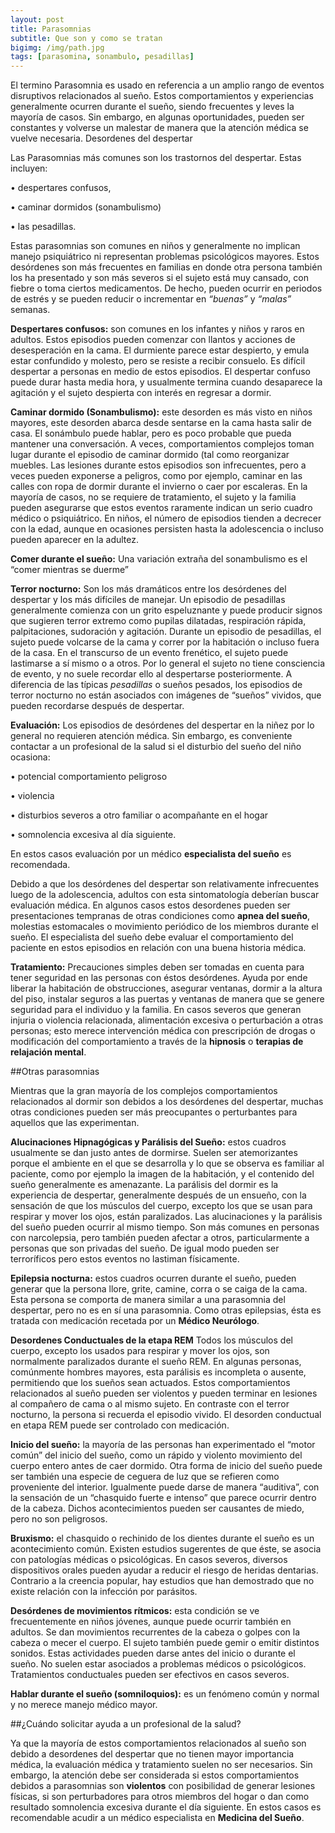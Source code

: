 ```yaml
---
layout: post
title: Parasomnias
subtitle: Que son y como se tratan
bigimg: /img/path.jpg
tags: [parasomina, sonambulo, pesadillas]
---
```



El termino Parasomnia es usado en referencia a un amplio rango de eventos disruptivos relacionados al sueño. Estos comportamientos y experiencias generalmente ocurren durante el sueño, siendo frecuentes y leves la mayoría de casos. Sin embargo, en algunas oportunidades, pueden ser constantes y volverse un malestar de manera que la atención médica se vuelve necesaria.
Desordenes del despertar

Las Parasomnias más comunes son los trastornos del despertar. Estas incluyen: 

•	despertares confusos, 

•	caminar dormidos (sonambulismo) 

•	las pesadillas. 

Estas parasomnias son comunes en niños y generalmente no implican manejo psiquiátrico ni representan problemas psicológicos mayores.
Estos desórdenes son más frecuentes en familias en donde otra persona también los ha presentado y son más severos si el sujeto está muy cansado, con fiebre o toma ciertos medicamentos. De hecho, pueden ocurrir en periodos de estrés y se pueden reducir o incrementar en _“buenas”_ y _“malas”_ semanas.

**Despertares confusos:** son comunes en los infantes y niños y raros en adultos. Estos episodios pueden comenzar con llantos y acciones de desesperación en la cama. El durmiente parece estar despierto, y emula estar confundido y molesto, pero se resiste a recibir consuelo. Es difícil despertar a personas en medio de estos episodios. El despertar confuso puede durar hasta media hora, y usualmente termina cuando desaparece la agitación y el sujeto despierta con interés en regresar a dormir.

**Caminar dormido (Sonambulismo):** este desorden es más visto en niños mayores, este desorden abarca desde sentarse en la cama hasta salir de casa. El sonámbulo puede hablar, pero es poco probable que pueda mantener una conversación. A veces, comportamientos complejos toman lugar durante el episodio de caminar dormido (tal como reorganizar muebles. Las  lesiones durante estos episodios son infrecuentes, pero a veces pueden exponerse a peligros, como por ejemplo, caminar en las calles con ropa de dormir durante el invierno o caer por escaleras.
En la mayoría de casos, no se requiere de tratamiento, el sujeto y la familia pueden asegurarse que estos eventos raramente indican un serio cuadro médico o psiquiátrico. En niños, el número de episodios tienden a decrecer con la edad, aunque en ocasiones persisten hasta la adolescencia o incluso pueden aparecer en la adultez.

**Comer durante el sueño:** Una variación extraña del sonambulismo es el “comer mientras se duerme”

**Terror nocturno:** Son los más dramáticos entre los desórdenes del despertar y los más difíciles de manejar. Un episodio de pesadillas generalmente comienza con un grito espeluznante y puede producir signos que sugieren terror extremo como pupilas dilatadas, respiración rápida, palpitaciones, sudoración y agitación. Durante un episodio de pesadillas, el sujeto puede volcarse de la cama y correr por la habitación o incluso fuera de la casa. En el transcurso de un evento frenético, el sujeto puede lastimarse a sí mismo o a otros. Por lo general el sujeto no tiene consciencia de evento, y no suele recordar ello al despertarse posteriormente.
A diferencia de las típicas _pesadillas_ o sueños pesados, los episodios de terror nocturno no están asociados con imágenes de “sueños” vividos, que pueden recordarse después de despertar.

**Evaluación:** Los episodios de desórdenes del despertar en la niñez por lo general no requieren atención médica. Sin embargo, es conveniente contactar a un profesional de la salud si el disturbio del sueño del niño ocasiona:

•	potencial comportamiento peligroso

•	violencia

•	disturbios severos a otro familiar o acompañante en el hogar

•	somnolencia excesiva al día siguiente.

En estos casos evaluación por un médico **especialista del sueño** es recomendada.


Debido a que los desórdenes del despertar son relativamente infrecuentes luego de la adolescencia, adultos con esta sintomatología deberían buscar evaluación médica. En algunos casos estos desordenes pueden ser presentaciones tempranas de otras condiciones como 
**apnea del sueño**, molestias estomacales o movimiento periódico de los miembros durante el sueño. El especialista del sueño debe evaluar el comportamiento del paciente en estos episodios en relación con una buena historia médica.

**Tratamiento:** Precauciones simples deben ser tomadas en cuenta para tener seguridad en las personas con éstos desórdenes. Ayuda por ende liberar la habitación de obstrucciones, asegurar ventanas, dormir a la altura del piso, instalar seguros a las puertas y ventanas de manera que se genere seguridad para el individuo y la familia.
En casos severos que generan injuria o violencia relacionada, alimentación excesiva o perturbación a otras personas; esto merece intervención médica con prescripción de drogas o modificación del comportamiento a través de la **hipnosis** o **terapias de relajación mental**.

##Otras parasomnias

Mientras que la gran mayoría de los complejos comportamientos relacionados al dormir son debidos a los desórdenes del despertar, muchas otras condiciones pueden ser más preocupantes o perturbantes para aquellos que las experimentan.

**Alucinaciones Hipnagógicas y Parálisis del Sueño:** estos cuadros usualmente se dan justo antes de dormirse. Suelen ser atemorizantes porque el ambiente en el que se desarrolla y lo que se observa es familiar al paciente, como por ejemplo la imagen de la habitación, y el contenido del sueño generalmente es amenazante. La parálisis del dormir es la experiencia de despertar, generalmente después de un ensueño, con la sensación de que los músculos del cuerpo, excepto los que se usan para respirar y mover los ojos, están paralizados. Las alucinaciones y la parálisis del sueño pueden ocurrir al mismo tiempo. Son más comunes en personas con narcolepsia, pero también pueden afectar a otros, particularmente a personas que son privadas del sueño. De igual modo pueden ser terroríficos pero estos eventos no lastiman físicamente.

**Epilepsia nocturna:** estos cuadros ocurren durante el sueño, pueden generar que la persona llore, grite, camine, corra o se caiga de la cama. Esta persona se comporta de manera similar a una parasomnia del despertar, pero no es en sí una parasomnia. Como otras epilepsias, ésta es tratada con medicación recetada por un **Médico Neurólogo**.

**Desordenes Conductuales de la etapa REM** Todos los músculos del cuerpo, excepto los usados para respirar y mover los ojos, son normalmente paralizados durante el sueño REM. En algunas personas, comúnmente hombres mayores, esta parálisis es incompleta o ausente, permitiendo que los sueños sean actuados. Estos comportamientos relacionados al sueño pueden ser violentos y pueden terminar en lesiones al compañero de cama o al mismo sujeto. En contraste con el terror nocturno, la persona si recuerda el episodio vivido. El desorden conductual en etapa REM puede ser controlado con medicación.

**Inicio del sueño:** la mayoría de las personas han experimentado el “motor común” del inicio del sueño, como un rápido y violento movimiento del cuerpo entero antes de caer dormido. Otra forma de inicio del sueño puede ser también una especie de ceguera de luz que se refieren como proveniente del interior. Igualmente puede darse de manera “auditiva”, con la sensación de un “chasquido fuerte e intenso” que parece ocurrir dentro de la cabeza. Dichos acontecimientos pueden ser causantes de miedo, pero no son peligrosos.

**Bruxismo:** el chasquido o rechinido de los dientes durante el sueño es un acontecimiento común. Existen estudios sugerentes de que éste, se asocia con patologías médicas o psicológicas. En casos severos, diversos dispositivos orales pueden ayudar a reducir el riesgo de heridas dentarias. Contrario a la creencia popular, hay estudios que han demostrado que no existe relación con la infección por parásitos.

**Desórdenes de movimientos rítmicos:** esta condición se ve frecuentemente en niños jóvenes, aunque puede ocurrir también en adultos. Se dan movimientos recurrentes de la cabeza o golpes con la cabeza o mecer el cuerpo. El sujeto también puede gemir o emitir distintos sonidos. Estas actividades pueden darse antes del inicio o durante el sueño. No suelen estar asociados a problemas médicos o psicológicos. Tratamientos conductuales pueden ser efectivos en casos severos.

**Hablar durante el sueño (somniloquios):** es un fenómeno común y normal y no merece manejo médico mayor.

##¿Cuándo solicitar ayuda a un profesional de la salud?

Ya que la mayoría de estos comportamientos relacionados al sueño son debido a desordenes del despertar que no tienen mayor importancia médica, la evaluación médica y tratamiento suelen no ser necesarios. Sin embargo, la atención debe ser considerada si estos comportamientos debidos a parasomnias son **violentos** con posibilidad de generar lesiones físicas, si son perturbadores para otros miembros del hogar o dan como resultado somnolencia excesiva durante el día siguiente. En estos casos es recomendable acudir a un médico especialista en **Medicina del Sueño**.
